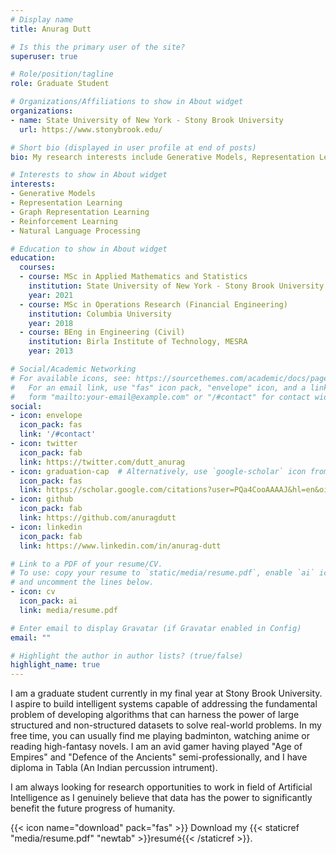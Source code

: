 ```yaml
---
# Display name
title: Anurag Dutt

# Is this the primary user of the site?
superuser: true

# Role/position/tagline
role: Graduate Student

# Organizations/Affiliations to show in About widget
organizations:
- name: State University of New York - Stony Brook University
  url: https://www.stonybrook.edu/

# Short bio (displayed in user profile at end of posts)
bio: My research interests include Generative Models, Representation Learning, Graph Representation Learning, Reinforcement Learning, Natural Langugage Processing

# Interests to show in About widget
interests:
- Generative Models
- Representation Learning
- Graph Representation Learning
- Reinforcement Learning
- Natural Language Processing

# Education to show in About widget
education:
  courses:
  - course: MSc in Applied Mathematics and Statistics 
    institution: State University of New York - Stony Brook University
    year: 2021
  - course: MSc in Operations Research (Financial Engineering)
    institution: Columbia University
    year: 2018
  - course: BEng in Engineering (Civil)
    institution: Birla Institute of Technology, MESRA
    year: 2013

# Social/Academic Networking
# For available icons, see: https://sourcethemes.com/academic/docs/page-builder/#icons
#   For an email link, use "fas" icon pack, "envelope" icon, and a link in the
#   form "mailto:your-email@example.com" or "/#contact" for contact widget.
social:
- icon: envelope
  icon_pack: fas
  link: '/#contact'
- icon: twitter
  icon_pack: fab
  link: https://twitter.com/dutt_anurag
- icon: graduation-cap  # Alternatively, use `google-scholar` icon from `ai` icon pack
  icon_pack: fas
  link: https://scholar.google.com/citations?user=PQa4CooAAAAJ&hl=en&oi=ao
- icon: github
  icon_pack: fab
  link: https://github.com/anuragdutt
- icon: linkedin
  icon_pack: fab
  link: https://www.linkedin.com/in/anurag-dutt

# Link to a PDF of your resume/CV.
# To use: copy your resume to `static/media/resume.pdf`, enable `ai` icons in `params.toml`, 
# and uncomment the lines below.
- icon: cv
  icon_pack: ai
  link: media/resume.pdf

# Enter email to display Gravatar (if Gravatar enabled in Config)
email: ""

# Highlight the author in author lists? (true/false)
highlight_name: true
---
```


I am a graduate student currently in my final year at Stony Brook University. I aspire to build intelligent systems capable of addressing the fundamental problem of developing algorithms that can harness the power of large structured and non-structured datasets to solve real-world problems. In my free time, you can usually find me playing badminton, watching anime or reading high-fantasy novels. I am an avid gamer having played "Age of Empires" and "Defence of the Ancients" semi-professionally, and I have diploma in Tabla (An Indian percussion intrument).

I am always looking for research opportunities to work in field of Artificial Intelligence as I genuinely believe that data has the power to significantly benefit the future progress of humanity. 

{{< icon name="download" pack="fas" >}} Download my {{< staticref "media/resume.pdf" "newtab" >}}resumé{{< /staticref >}}.
